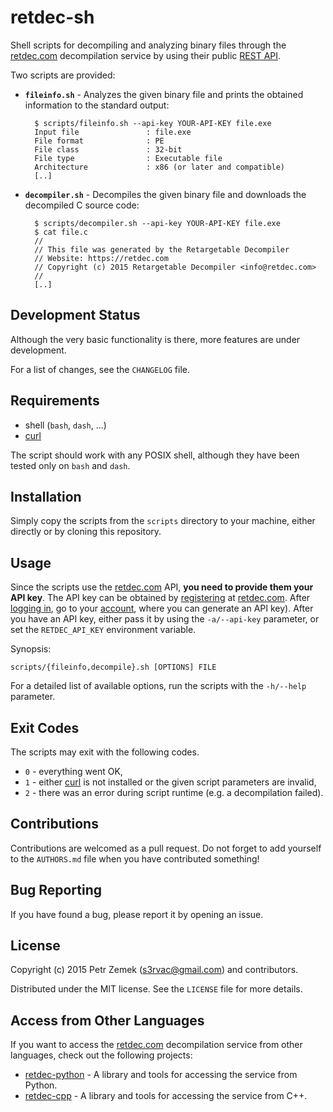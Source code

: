 retdec-sh
=========

Shell scripts for decompiling and analyzing binary files through the
[retdec.com](https://retdec.com) decompilation service by using their public
[REST API](https://retdec.com/api/).

Two scripts are provided:

* **`fileinfo.sh`** - Analyzes the given binary file and prints the obtained
  information to the standard output:

        $ scripts/fileinfo.sh --api-key YOUR-API-KEY file.exe
        Input file               : file.exe
        File format              : PE
        File class               : 32-bit
        File type                : Executable file
        Architecture             : x86 (or later and compatible)
        [..]

* **`decompiler.sh`** - Decompiles the given binary file and downloads the
  decompiled C source code:

        $ scripts/decompiler.sh --api-key YOUR-API-KEY file.exe
        $ cat file.c
		//
		// This file was generated by the Retargetable Decompiler
		// Website: https://retdec.com
		// Copyright (c) 2015 Retargetable Decompiler <info@retdec.com>
		//
        [..]

Development Status
------------------

Although the very basic functionality is there, more features are under
development.

For a list of changes, see the `CHANGELOG` file.

Requirements
------------

* shell (`bash`, `dash`, ...)
* [curl](http://curl.haxx.se/)

The script should work with any POSIX shell, although they have been tested
only on `bash` and `dash`.

Installation
------------

Simply copy the scripts from the `scripts` directory to your machine, either
directly or by cloning this repository.

Usage
-----

Since the scripts use the [retdec.com](https://retdec.com) API, **you need to
provide them your API key**. The API key can be obtained by
[registering](https://retdec.com/registration/) at
[retdec.com](https://retdec.com). After [logging
in](https://retdec.com/login/), go to your
[account](https://retdec.com/account/), where you can generate an API key).
After you have an API key, either pass it by using the `-a/--api-key`
parameter, or set the `RETDEC_API_KEY` environment variable.

Synopsis:

    scripts/{fileinfo,decompile}.sh [OPTIONS] FILE

For a detailed list of available options, run the scripts with the `-h/--help`
parameter.

Exit Codes
----------

The scripts may exit with the following codes.

* `0` - everything went OK,
* `1` - either [curl](http://curl.haxx.se/) is not installed or the given
  script parameters are invalid,
* `2` - there was an error during script runtime (e.g. a decompilation failed).

Contributions
-------------

Contributions are welcomed as a pull request. Do not forget to add yourself to
the `AUTHORS.md` file when you have contributed something!

Bug Reporting
-------------

If you have found a bug, please report it by opening an issue.

License
-------

Copyright (c) 2015 Petr Zemek (<s3rvac@gmail.com>) and contributors.

Distributed under the MIT license. See the `LICENSE` file for more details.

Access from Other Languages
---------------------------

If you want to access the [retdec.com](https://retdec.com) decompilation
service from other languages, check out the following projects:

* [retdec-python](https://github.com/s3rvac/retdec-python) - A library and
  tools for accessing the service from Python.
* [retdec-cpp](https://github.com/s3rvac/retdec-cpp) - A library and tools for
  accessing the service from C++.

